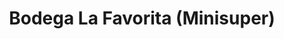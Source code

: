 ---
title: "Bodega La Favorita (Minisuper)"
url: /valladolid/bodega-la-favorita-minisuper/
shop: Lebensmittel
---